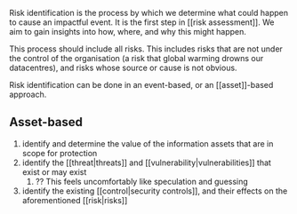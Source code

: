 Risk identification is the process by which we determine what could happen to cause an impactful event. It is the first step in [[risk assessment]]. We aim to gain insights into how, where, and why this might happen.

This process should include all risks. This includes risks that are not under the control of the organisation (a risk that global warming drowns our datacentres), and risks whose source or cause is not obvious.

Risk identification can be done in an event-based, or an [[asset]]-based approach.

## Asset-based
1. identify and determine the value of the information assets that are in scope for protection
2. identify the [[threat|threats]] and [[vulnerability|vulnerabilities]] that exist or may exist
	1. ?? This feels uncomfortably like speculation and guessing
3. identify the existing [[control|security controls]], and their effects on the aforementioned [[risk|risks]]
